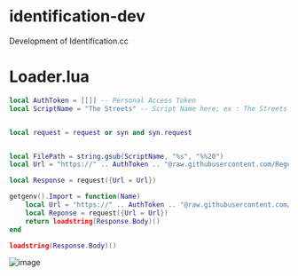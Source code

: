 # identification-dev
Development of Identification.cc

# Loader.lua
```lua
local AuthToken = [[]] -- Personal Access Token
local ScriptName = "The Streets" -- Script Name here; ex : The Streets


local request = request or syn and syn.request


local FilePath = string.gsub(ScriptName, "%s", "%%20")
local Url = "https://" .. AuthToken .. "@raw.githubusercontent.com/RegularID/identification-dev/main/" .. FilePath .. "/Source.lua"

local Response = request({Url = Url})

getgenv().Import = function(Name)
    local Url = "https://" .. AuthToken .. "@raw.githubusercontent.com/RegularID/identification-dev/main/" .. FilePath .. "/" .. Name .. ".lua"
    local Reponse = request({Url = Url})
    return loadstring(Response.Body)()
end

loadstring(Response.Body)()
```

![image](https://user-images.githubusercontent.com/69537751/160294247-419c071c-dcfd-4f13-a557-3616b0ba8205.png)
